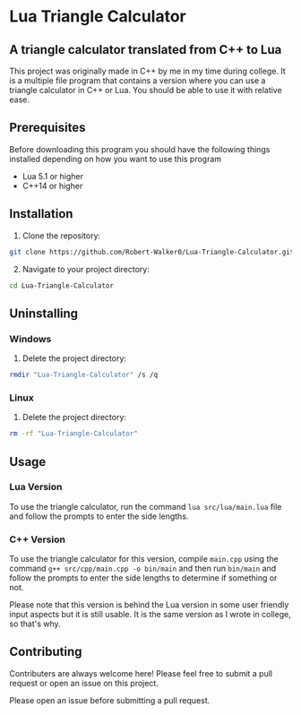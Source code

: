 # Lua Triangle Calculator

## A triangle calculator translated from C++ to Lua

This project was originally made in C++ by me in my time during college. It is a multiple file program that contains a version where you can use a triangle calculator in C++ or Lua. You should be able to use it with relative ease.

## Prerequisites

Before downloading this program you should have the following things installed depending on how you want to use this program 

* Lua 5.1 or higher
* C++14 or higher

## Installation

1. Clone the repository:
```bash
git clone https://github.com/Robert-Walker0/Lua-Triangle-Calculator.git
```

2. Navigate to your project directory:
```bash
cd Lua-Triangle-Calculator
```

## Uninstalling 

### Windows

1. Delete the project directory:
```bash
rmdir "Lua-Triangle-Calculator" /s /q
```

### Linux

1. Delete the project directory:
```bash
rm -rf "Lua-Triangle-Calculator"
```

## Usage

### Lua Version 

To use the triangle calculator, run the command `lua src/lua/main.lua` file and follow the prompts to enter the side lengths.

### C++ Version

To use the triangle calculator for this version, compile `main.cpp` using the command `g++ src/cpp/main.cpp -o bin/main` and then run `bin/main` and follow the prompts to enter the side lengths to determine if something or not.

Please note that this version is behind the Lua version in some user friendly input aspects but it is still usable. It is the same version as I wrote in college, so that's why. 

## Contributing 

Contributers are always welcome here! Please feel free to submit a pull request or open an issue on this project. 

Please open an issue before submitting a pull request. 
